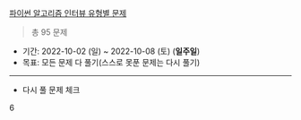 [파이썬 알고리즘 인터뷰 유형별 문제](https://github.com/onlybooks/algorithm-interview)

> 총 95 문제
- 기간: 2022-10-02 (일) ~ 2022-10-08 (토) (**일주일**)
- 목표: 모든 문제 다 풀기(스스로 못푼 문제는 다시 풀기)

<hr>

- 다시 풀 문제 체크

6
